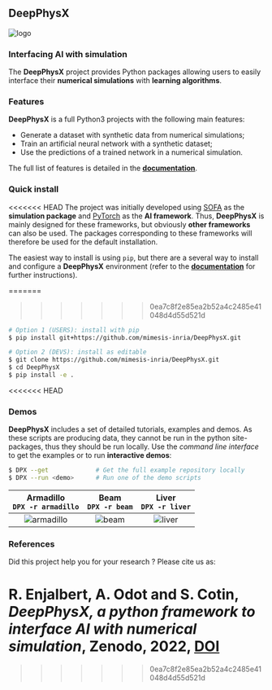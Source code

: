 ## DeepPhysX

![logo](docs/src/_static/image/logo.png)

### Interfacing AI with simulation

The **DeepPhysX** project provides Python packages allowing users to easily interface their **numerical simulations**
with **learning algorithms**.

### Features

**DeepPhysX** is a full Python3 projects with the following main features:
* Generate a dataset with synthetic data from numerical simulations;
* Train an artificial neural network with a synthetic dataset;
* Use the predictions of a trained network in a numerical simulation.

The full list of features is detailed in the [**documentation**](https://mimesis-inria.github.io/DeepPhysX/).

### Quick install

<<<<<<< HEAD
The project was initially developed using [SOFA](https://www.sofa-framework.org/) as the **simulation package** and
[PyTorch](https://pytorch.org/) as the **AI framework**. 
Thus, **DeepPhysX** is mainly designed for these frameworks, but obviously **other frameworks** can also be used.
The packages corresponding to these frameworks will therefore be used for the default installation.

The easiest way to install is using `pip`, but there are a several way to install and configure a **DeepPhysX**
environment (refer to the [**documentation**](https://mimesis-inria.github.io/DeepPhysX/) 
for further instructions).

=======
>>>>>>> 0ea7c8f2e85ea2b52a4c2485e41048d4d55d521d
``` bash
# Option 1 (USERS): install with pip
$ pip install git+https://github.com/mimesis-inria/DeepPhysX.git

# Option 2 (DEVS): install as editable
$ git clone https://github.com/mimesis-inria/DeepPhysX.git
$ cd DeepPhysX
$ pip install -e .
```
<<<<<<< HEAD


### Demos

**DeepPhysX** includes a set of detailed tutorials, examples and demos.
As these scripts are producing data, they cannot be run in the python site-packages, thus they should be run locally.
Use the *command line interface* to get the examples or to run **interactive demos**:

``` bash
$ DPX --get             # Get the full example repository locally
$ DPX --run <demo>      # Run one of the demo scripts
```

|          **Armadillo**<br>`DPX -r armadillo`          |          **Beam**<br>`DPX -r beam`          |          **Liver**<br>`DPX -r liver`          |
|:-----------------------------------------------------:|:-------------------------------------------:|:---------------------------------------------:|
| ![armadillo](docs/src/_static/image/armadillo.png) | ![beam](docs/src/_static/image/beam.png) | ![liver](docs/src/_static/image/liver.png) |


### References

Did this project help you for your research ? Please cite us as:

R. Enjalbert, A. Odot and S. Cotin, *DeepPhysX, a python framework to interface AI with numerical simulation*, 
Zenodo, 2022, [**DOI**](https://doi.org/10.5281/zenodo.7389505)
=======
>>>>>>> 0ea7c8f2e85ea2b52a4c2485e41048d4d55d521d
